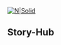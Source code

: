 [![N|Solid](https://cldup.com/dTxpPi9lDf.thumb.png)](https://nodesource.com/products/nsolid)

## Story-Hub

